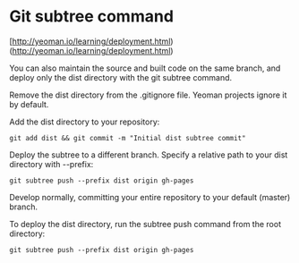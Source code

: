 # Git subtree command

[http://yeoman.io/learning/deployment.html)(http://yeoman.io/learning/deployment.html)

You can also maintain the source and built code on the same branch, and deploy only the dist directory with the git subtree command.

Remove the dist directory from the .gitignore file. Yeoman projects ignore it by default.

Add the dist directory to your repository:

	git add dist && git commit -m "Initial dist subtree commit"

Deploy the subtree to a different branch. Specify a relative path to your dist directory with --prefix:

	git subtree push --prefix dist origin gh-pages

Develop normally, committing your entire repository to your default (master) branch.

To deploy the dist directory, run the subtree push command from the root directory:

	git subtree push --prefix dist origin gh-pages

